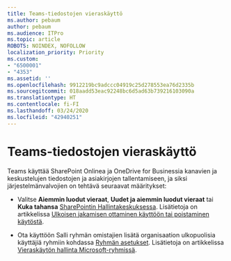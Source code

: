 ```yaml
---
title: Teams-tiedostojen vieraskäyttö
ms.author: pebaum
author: pebaum
ms.audience: ITPro
ms.topic: article
ROBOTS: NOINDEX, NOFOLLOW
localization_priority: Priority
ms.custom:
- "6500001"
- "4353"
ms.assetid: ''
ms.openlocfilehash: 9912219bc9adccc04919c25d278553ea76d2335b
ms.sourcegitcommit: 018aadd53eac92248bc6d5ad63b739216103090a
ms.translationtype: HT
ms.contentlocale: fi-FI
ms.lasthandoff: 03/24/2020
ms.locfileid: "42940251"
---
```

# <a name="guest-access-to-teams-files"></a>Teams-tiedostojen vieraskäyttö

Teams käyttää SharePoint Onlinea ja OneDrive for Businessia kanavien ja keskustelujen tiedostojen ja asiakirjojen tallentamiseen, ja siksi järjestelmänvalvojien on tehtävä seuraavat määritykset:

- Valitse **Aiemmin luodut vieraat**, **Uudet ja aiemmin luodut vieraat** tai **Kuka tahansa** [SharePointin Hallintakeskuksessa](https://admin.microsoft.com/sharepoint?page=sharing&modern=true). Lisätietoja on artikkelissa [Ulkoisen jakamisen ottaminen käyttöön tai poistaminen käytöstä](https://docs.microsoft.com/sharepoint/turn-external-sharing-on-or-off).

- Ota käyttöön Salli ryhmän omistajien lisätä organisaation ulkopuolisia käyttäjiä ryhmiin kohdassa [Ryhmän asetukset](https://admin.microsoft.com/Adminportal/Home?source=applauncher#/SettingsMultiPivot/:/Settings/L1/O365Groups). Lisätietoja on artikkelissa [Vieraskäytön hallinta Microsoft-ryhmissä](https://docs.microsoft.com/microsoftteams/teams-dependencies#control-guest-access-in-office-365-groups).
